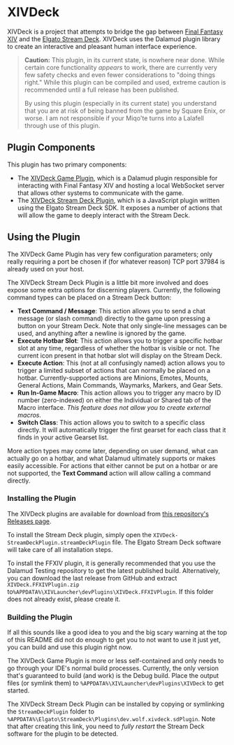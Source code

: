 # XIVDeck

XIVDeck is a project that attempts to bridge the gap between 
[Final Fantasy XIV](https://www.finalfantasyxiv.com/) and the 
[Elgato Stream Deck](https://www.elgato.com/en/stream-deck). XIVDeck uses the Dalamud plugin
library to create an interactive and pleasant human interface experience.

> **Caution:** This plugin, in its current state, is nowhere near done. While certain core
> functionality *appears* to work, there are currently very few safety checks and even fewer
> considerations to "doing things right." While this plugin can be compiled and used, extreme
> caution is recommended until a full release has been published.
> 
> By using this plugin (especially in its current state) you understand that you are at risk
> of being banned from the game by Square Enix, or worse. I am not responsible if your Miqo'te
> turns into a Lalafell through use of this plugin.

## Plugin Components

This plugin has two primary components:

* The [XIVDeck Game Plugin](FFXIVPlugin), which is a Dalamud plugin responsible for interacting
with Final Fantasy XIV and hosting a local WebSocket server that allows other systems to
communicate with the game.
* The [XIVDeck Stream Deck Plugin](StreamDeckPlugin), which is a JavaScript plugin written
using the Elgato Stream Deck SDK. It exposes a number of actions that will allow the game to
deeply interact with the Stream Deck.

## Using the Plugin

The XIVDeck Game Plugin has very few configuration parameters; only really requiring a port
be chosen if (for whatever reason) TCP port 37984 is already used on your host.

The XIVDeck Stream Deck Plugin is a little bit more involved and does expose some extra options
for discerning players. Currently, the following command types can be placed on a Stream
Deck button:

* **Text Command / Message**: This action allows you to send a chat message (or slash
command) directly to the game upon pressing a button on your Stream Deck. Note that only
single-line messages can be used, and anything after a newline is ignored by the game.
* **Execute Hotbar Slot**: This action allows you to trigger a specific hotbar slot at any
time, regardless of whether the hotbar is visible or not. The current icon present in that
hotbar slot will display on the Stream Deck.
* **Execute Action**: This (not at all confusingly named) action allows you to trigger a limited
subset of actions that can normally be placed on a hotbar. Currently-supported actions are Minions,
Emotes, Mounts, General Actions, Main Commands, Waymarks, Markers, and Gear Sets.
* **Run In-Game Macro**: This action allows you to trigger any macro by ID number (zero-indexed) on
either the Individual or Shared tab of the Macro interface. *This feature does not allow you to
create external macros.*
* **Switch Class**: This action allows you to switch to a specific class directly. It will automatically
trigger the first gearset for each class that it finds in your active Gearset list.

More action types may come later, depending on user demand, what can actually go on a hotbar, and what
Dalamud ultimately supports or makes easily accessible. For actions that either cannot be put on a
hotbar or are not supported, the **Text Command** action will allow calling a command directly.

### Installing the Plugin

The XIVDeck plugins are available for download from [this repository's Releases 
page](https://github.com/KazWolfe/XIVDeck/releases).

To install the Stream Deck plugin, simply open the `XIVDeck-StreamDeckPlugin.streamDeckPlugin`
file. The Elgato Stream Deck software will take care of all installation steps.

To install the FFXIV plugin, it is generally recommended that you use the Dalamud Testing repository
to get the latest published build. Alternatively, you can download the last release from GitHub and 
extract `XIVDeck.FFXIVPlugin.zip` to`%APPDATA%\XIVLauncher\devPlugins\XIVDeck.FFXIVPlugin`. If this 
folder does not already exist, please create it.

### Building the Plugin

If all this sounds like a good idea to you and the big scary warning at the top of this README
did not do enough to get you to not want to use it just yet, you can build and use this plugin
right now.

The XIVDeck Game Plugin is more or less self-contained and only needs to go through your IDE's
normal build processes. Currently, the only version that's guaranteed to build (and work) is
the Debug build. Place the output files (or symlink them) to 
`%APPDATA%\XIVLauncher\devPlugins\XIVDeck` to get started.

The XIVDeck Stream Deck Plugin can be installed by copying or symlinking the 
`StreamDeckPlugin` folder to `%APPDATA%\Elgato\StreamDeck\Plugins\dev.wolf.xivdeck.sdPlugin`.
Note that after creating this link, you need to *fully restart* the Stream Deck software for
the plugin to be detected.
